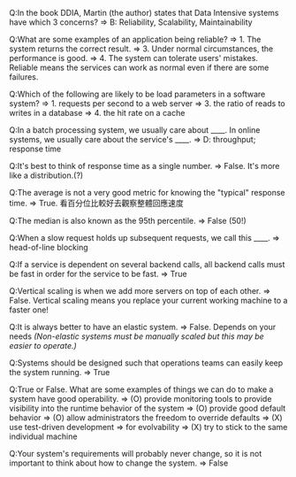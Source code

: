 Q:In the book DDIA, Martin (the author) states that Data Intensive systems have which 3 concerns?
=> B: Reliability, Scalability, Maintainability

Q:What are some examples of an application being reliable?
=> 1. The system returns the correct result.
=> 3. Under normal circumstances, the performance is good.
=> 4. The system can tolerate users' mistakes.
Reliable means the services can work as normal even if there are some failures.

Q:Which of the following are likely to be load parameters in a software system?
=> 1. requests per second to a web server
=> 3. the ratio of reads to writes in a database
=> 4. the hit rate on a cache

Q:In a batch processing system, we usually care about ____. In online systems, we usually care about the service's ____. 
=> D: throughput; response time

Q:It's best to think of response time as a single number.
=> False. It's more like a distribution.(?)

Q:The average is not a very good metric for knowing the "typical" response time.
=> True. 看百分位比較好去觀察整體回應速度

Q:The median is also known as the 95th percentile.
=> False (50!)

Q:When a slow request holds up subsequent requests, we call this ____.
=> head-of-line blocking

Q:If a service is dependent on several backend calls, all backend calls must be fast in order for the service to be fast.
=> True

Q:Vertical scaling is when we add more servers on top of each other.
=> False. Vertical scaling means you replace your current working machine to a faster one!

Q:It is always better to have an elastic system.
=> False. Depends on your needs *(Non-elastic systems must be manually scaled but this may be easier to operate.)*

Q:Systems should be designed such that operations teams can easily keep the system running.
=> True

Q:True or False. What are some examples of things we can do to make a system have good operability.
=> (O) provide monitoring tools to provide visibility into the runtime behavior of the system
=> (O) provide good default behavior
=> (O) allow administrators the freedom to override defaults
=> (X) use test-driven development =>  for evolvability
=> (X) try to stick to the same individual machine

Q:Your system's requirements will probably never change, so it is not important to think about how to change the system.
=> False
